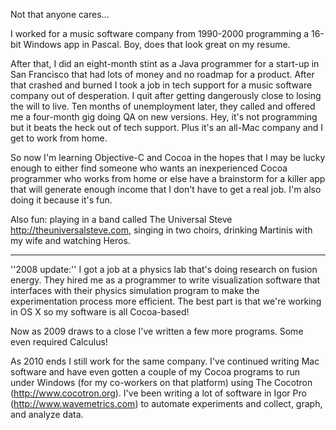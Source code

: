 

Not that anyone cares...

I worked for a music software company from 1990-2000 programming a 16-bit Windows app in Pascal. Boy, does that look great on my resume.

After that, I did an eight-month stint as a Java programmer for a start-up in San Francisco that had lots of money and no roadmap for a product. After that crashed and burned I took a job in tech support for a music software company out of desperation. I quit after getting dangerously close to losing the will to live. Ten months of unemployment later, they called and offered me a four-month gig doing QA on new versions. Hey, it's not programming but it beats the heck out of tech support. Plus it's an all-Mac company and I get to work from home.

So now I'm learning Objective-C and Cocoa in the hopes that I may be lucky enough to either find someone who wants an inexperienced Cocoa programmer who works from home or else have a brainstorm for a killer app that will generate enough income that I don't have to get a real job. I'm also doing it because it's fun.

Also fun: playing in a band called The Universal Steve http://theuniversalsteve.com, singing in two choirs, drinking Martinis with my wife and watching Heros.

---- 
''2008 update:'' I got a job at a physics lab that's doing research on fusion energy. They hired me as a programmer to write visualization software that interfaces with their physics simulation program to make the experimentation process more efficient. The best part is that we're working in OS X so my software is all Cocoa-based!

Now as 2009 draws to a close I've written a few more programs. Some even required Calculus!

As 2010 ends I still work for the same company. I've continued writing Mac software and have even gotten a couple of my Cocoa programs to run under Windows (for my co-workers on that platform) using The Cocotron (http://www.cocotron.org). I've been writing a lot of software in Igor Pro (http://www.wavemetrics.com) to automate experiments and collect, graph, and analyze data.